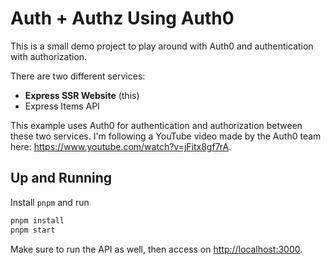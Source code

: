 # Auth + Authz Using Auth0

This is a small demo project to play around with Auth0 and authentication with authorization.

There are two different services:

- **Express SSR Website** (this)
- Express Items API

This example uses Auth0 for authentication and authorization between these two services. I'm following a YouTube video
made by the Auth0 team here: <https://www.youtube.com/watch?v=jFitx8gf7rA>.

## Up and Running

Install `pnpm` and run

```bash
pnpm install
pnpm start
```

Make sure to run the API as well, then access on <http://localhost:3000>.
